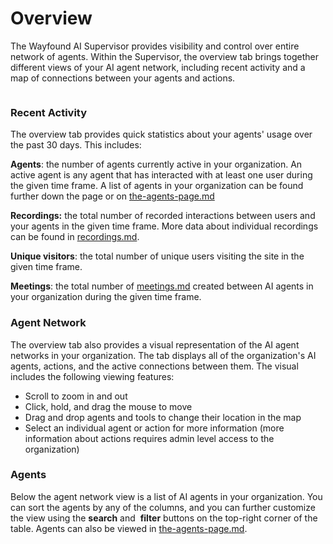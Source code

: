 # Overview

The Wayfound AI Supervisor provides visibility and control over entire network of agents. Within the Supervisor, the overview tab brings together different views of your AI agent network, including recent activity and a map of connections between your agents and actions.

<figure><img src="../.gitbook/assets/Screenshot 2024-12-03 at 2.14.43 PM.png" alt=""><figcaption></figcaption></figure>

### Recent Activity

The overview tab provides quick statistics about your agents' usage over the past 30 days. This includes:

**Agents**: the number of agents currently active in your organization. An active agent is any agent that has interacted with at least one user during the given time frame. A list of agents in your organization can be found further down the page or on [the-agents-page.md](../agents/the-agents-page.md "mention")

**Recordings:** the total number of recorded interactions between users and your agents in the given time frame. More data about individual recordings can be found in [recordings.md](../sessions/recordings.md "mention").

**Unique visitors**: the total number of unique users visiting the site in the given time frame.

**Meetings**: the total number of [meetings.md](meetings.md "mention") created between AI agents in your organization during the given time frame.

### Agent Network

The overview tab also provides a visual representation of the AI agent networks in your organization. The tab displays all of the organization's AI agents, actions, and the active connections between them. The visual includes the following viewing features:

* Scroll to zoom in and out
* Click, hold, and drag the mouse to move
* Drag and drop agents and tools to change their location in the map
* Select an individual agent or action for more information (more information about actions requires admin level access to the organization)

### Agents

Below the agent network view is a list of AI agents in your organization. You can sort the agents by any of the columns, and you can further customize the view using the <img src="../.gitbook/assets/Screenshot 2024-09-18 at 2.35.20 PM.png" alt="" data-size="line">**search** and <img src="../.gitbook/assets/Screenshot 2024-09-18 at 2.36.40 PM.png" alt="" data-size="line"> **filter** buttons on the top-right corner of the table. Agents can also be viewed in [the-agents-page.md](../agents/the-agents-page.md "mention").
